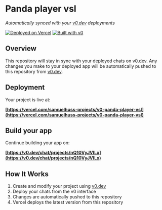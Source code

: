 # Panda player vsl

*Automatically synced with your [v0.dev](https://v0.dev) deployments*

[![Deployed on Vercel](https://img.shields.io/badge/Deployed%20on-Vercel-black?style=for-the-badge&logo=vercel)](https://vercel.com/samuelhuss-projects/v0-panda-player-vsl)
[![Built with v0](https://img.shields.io/badge/Built%20with-v0.dev-black?style=for-the-badge)](https://v0.dev/chat/projects/nQ10VyJVILx)

## Overview

This repository will stay in sync with your deployed chats on [v0.dev](https://v0.dev).
Any changes you make to your deployed app will be automatically pushed to this repository from [v0.dev](https://v0.dev).

## Deployment

Your project is live at:

**[https://vercel.com/samuelhuss-projects/v0-panda-player-vsl](https://vercel.com/samuelhuss-projects/v0-panda-player-vsl)**

## Build your app

Continue building your app on:

**[https://v0.dev/chat/projects/nQ10VyJVILx](https://v0.dev/chat/projects/nQ10VyJVILx)**

## How It Works

1. Create and modify your project using [v0.dev](https://v0.dev)
2. Deploy your chats from the v0 interface
3. Changes are automatically pushed to this repository
4. Vercel deploys the latest version from this repository
